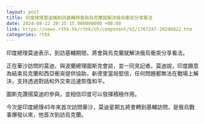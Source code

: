 ```yaml
---
layout: post
title: 印度總理莫迪稱到訪基輔時會與烏克蘭就解決俄烏衝突分享看法
date: 2024-08-22 20:25:15.000000000 +08:00
link: https://news.rthk.hk/rthk/ch/component/k2/1767247-20240822.htm
categories: rthk
---
```


印度總理莫迪表示，到訪基輔期間，將會與烏克蘭就解決俄烏衝突分享看法。

正在華沙訪問的莫迪，與波蘭總理圖斯克會談，並一同見記者。莫迪說，印度願意為結束烏克蘭和西亞衝突提供協助，新德里當局堅信，任何問題都無法在戰場上解決，支持透過對話和外交來迅速恢復和平。

圖斯克讚揚莫迪的參與，並相信印度可以發揮積極作用。

今次是印度總理45年來首次訪問華沙，莫迪星期五將會轉到基輔訪問，是俄烏戰事爆發以來，他首次到訪烏克蘭。
